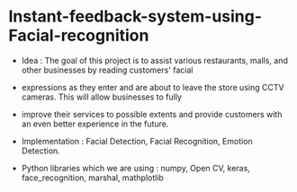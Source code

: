 # Instant-feedback-system-using-Facial-recognition

- Idea : The goal of this project is to assist various restaurants, malls, and other businesses by reading customers' facial 

- expressions as they enter and are about to leave the store using CCTV cameras. This will allow businesses to fully 

- improve their services to possible extents and provide customers with an even better experience in the future. 

- Implementation : Facial Detection, Facial Recognition, Emotion Detection.

- Python libraries which we are using : numpy, Open CV, keras, face_recognition, marshal, mathplotlib
